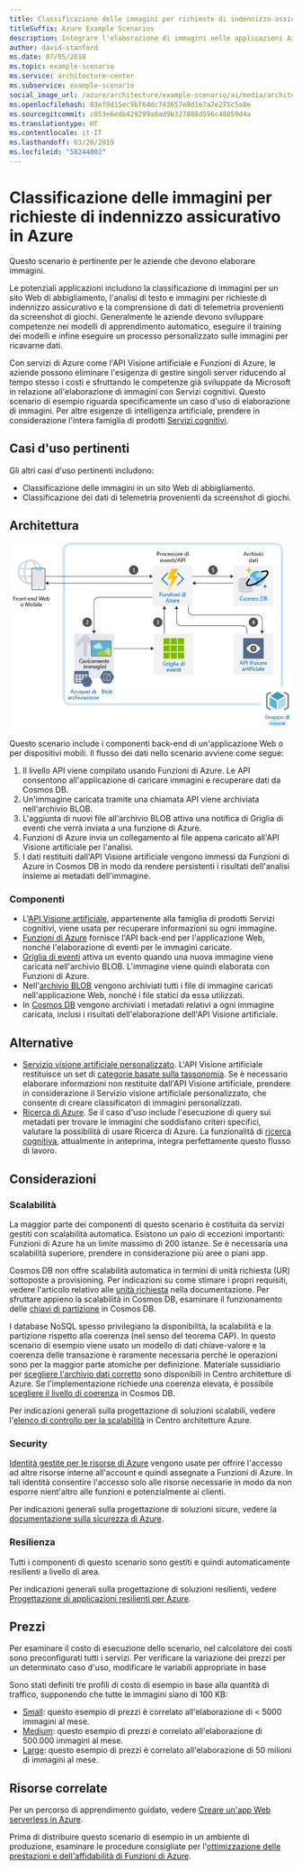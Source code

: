 ```yaml
---
title: Classificazione delle immagini per richieste di indennizzo assicurativo
titleSuffix: Azure Example Scenarios
description: Integrare l'elaborazione di immagini nelle applicazioni Azure.
author: david-stanford
ms.date: 07/05/2018
ms.topic: example-scenario
ms.service: architecture-center
ms.subservice: example-scenario
social_image_url: /azure/architecture/example-scenario/ai/media/architecture-intelligent-apps-image-processing.png
ms.openlocfilehash: 03ef9d15ec9bf64dc743657e9d1e7a7e275c5a8e
ms.sourcegitcommit: c053e6edb429299a0ad9b327888d596c48859d4a
ms.translationtype: HT
ms.contentlocale: it-IT
ms.lasthandoff: 03/20/2019
ms.locfileid: "58244802"
---
```

# <a name="image-classification-for-insurance-claims-on-azure"></a>Classificazione delle immagini per richieste di indennizzo assicurativo in Azure

Questo scenario è pertinente per le aziende che devono elaborare immagini.

Le potenziali applicazioni includono la classificazione di immagini per un sito Web di abbigliamento, l'analisi di testo e immagini per richieste di indennizzo assicurativo e la comprensione di dati di telemetria provenienti da screenshot di giochi. Generalmente le aziende devono sviluppare competenze nei modelli di apprendimento automatico, eseguire il training dei modelli e infine eseguire un processo personalizzato sulle immagini per ricavarne dati.

Con servizi di Azure come l'API Visione artificiale e Funzioni di Azure, le aziende possono eliminare l'esigenza di gestire singoli server riducendo al tempo stesso i costi e sfruttando le competenze già sviluppate da Microsoft in relazione all'elaborazione di immagini con Servizi cognitivi. Questo scenario di esempio riguarda specificamente un caso d'uso di elaborazione di immagini. Per altre esigenze di intelligenza artificiale, prendere in considerazione l'intera famiglia di prodotti [Servizi cognitivi](/azure/#pivot=products&panel=ai).

## <a name="relevant-use-cases"></a>Casi d'uso pertinenti

Gli altri casi d'uso pertinenti includono:

- Classificazione delle immagini in un sito Web di abbigliamento.
- Classificazione dei dati di telemetria provenienti da screenshot di giochi.

## <a name="architecture"></a>Architettura

![Architettura per la classificazione delle immagini][architecture]

Questo scenario include i componenti back-end di un'applicazione Web o per dispositivi mobili. Il flusso dei dati nello scenario avviene come segue:

1. Il livello API viene compilato usando Funzioni di Azure. Le API consentono all'applicazione di caricare immagini e recuperare dati da Cosmos DB.
2. Un'immagine caricata tramite una chiamata API viene archiviata nell'archivio BLOB.
3. L'aggiunta di nuovi file all'archivio BLOB attiva una notifica di Griglia di eventi che verrà inviata a una funzione di Azure.
4. Funzioni di Azure invia un collegamento al file appena caricato all'API Visione artificiale per l'analisi.
5. I dati restituiti dall'API Visione artificiale vengono immessi da Funzioni di Azure in Cosmos DB in modo da rendere persistenti i risultati dell'analisi insieme ai metadati dell'immagine.

### <a name="components"></a>Componenti

- L'[API Visione artificiale](/azure/cognitive-services/computer-vision/home), appartenente alla famiglia di prodotti Servizi cognitivi, viene usata per recuperare informazioni su ogni immagine.
- [Funzioni di Azure](/azure/azure-functions/functions-overview) fornisce l'API back-end per l'applicazione Web, nonché l'elaborazione di eventi per le immagini caricate.
- [Griglia di eventi](/azure/event-grid/overview) attiva un evento quando una nuova immagine viene caricata nell'archivio BLOB. L'immagine viene quindi elaborata con Funzioni di Azure.
- Nell'[archivio BLOB](/azure/storage/blobs/storage-blobs-introduction) vengono archiviati tutti i file di immagine caricati nell'applicazione Web, nonché i file statici da essa utilizzati.
- In [Cosmos DB](/azure/cosmos-db/introduction) vengono archiviati i metadati relativi a ogni immagine caricata, inclusi i risultati dell'elaborazione dell'API Visione artificiale.

## <a name="alternatives"></a>Alternative

- [Servizio visione artificiale personalizzato](/azure/cognitive-services/custom-vision-service/home). L'API Visione artificiale restituisce un set di [categorie basate sulla tassonomia][cv-categories]. Se è necessario elaborare informazioni non restituite dall'API Visione artificiale, prendere in considerazione il Servizio visione artificiale personalizzato, che consente di creare classificatori di immagini personalizzati.
- [Ricerca di Azure](/azure/search/search-what-is-azure-search). Se il caso d'uso include l'esecuzione di query sui metadati per trovare le immagini che soddisfano criteri specifici, valutare la possibilità di usare Ricerca di Azure. La funzionalità di [ricerca cognitiva](/azure/search/cognitive-search-concept-intro), attualmente in anteprima, integra perfettamente questo flusso di lavoro.

## <a name="considerations"></a>Considerazioni

### <a name="scalability"></a>Scalabilità

La maggior parte dei componenti di questo scenario è costituita da servizi gestiti con scalabilità automatica. Esistono un paio di eccezioni importanti: Funzioni di Azure ha un limite massimo di 200 istanze. Se è necessaria una scalabilità superiore, prendere in considerazione più aree o piani app.

Cosmos DB non offre scalabilità automatica in termini di unità richiesta (UR) sottoposte a provisioning. Per indicazioni su come stimare i propri requisiti, vedere l'articolo relativo alle [unità richiesta](/azure/cosmos-db/request-units) nella documentazione. Per sfruttare appieno la scalabilità in Cosmos DB, esaminare il funzionamento delle [chiavi di partizione](/azure/cosmos-db/partition-data) in Cosmos DB.

I database NoSQL spesso privilegiano la disponibilità, la scalabilità e la partizione rispetto alla coerenza (nel senso del teorema CAP). In questo scenario di esempio viene usato un modello di dati chiave-valore e la coerenza delle transazione è raramente necessaria perché le operazioni sono per la maggior parte atomiche per definizione. Materiale sussidiario per [scegliere l'archivio dati corretto](../../guide/technology-choices/data-store-overview.md) sono disponibili in Centro architetture di Azure. Se l'implementazione richiede una coerenza elevata, è possibile [scegliere il livello di coerenza](/azure/cosmos-db/consistency-levels) in Cosmos DB.

Per indicazioni generali sulla progettazione di soluzioni scalabili, vedere l'[elenco di controllo per la scalabilità][scalability] in Centro architetture Azure.

### <a name="security"></a>Security

[Identità gestite per le risorse di Azure][msi] vengono usate per offrire l'accesso ad altre risorse interne all'account e quindi assegnate a Funzioni di Azure. In tali identità consentire l'accesso solo alle risorse necessarie in modo da non esporre nient'altro alle funzioni e potenzialmente ai clienti.

Per indicazioni generali sulla progettazione di soluzioni sicure, vedere la [documentazione sulla sicurezza di Azure][security].

### <a name="resiliency"></a>Resilienza

Tutti i componenti di questo scenario sono gestiti e quindi automaticamente resilienti a livello di area.

Per indicazioni generali sulla progettazione di soluzioni resilienti, vedere [Progettazione di applicazioni resilienti per Azure][resiliency].

## <a name="pricing"></a>Prezzi

Per esaminare il costo di esecuzione dello scenario, nel calcolatore dei costi sono preconfigurati tutti i servizi. Per verificare la variazione dei prezzi per un determinato caso d'uso, modificare le variabili appropriate in base

Sono stati definiti tre profili di costo di esempio in base alla quantità di traffico, supponendo che tutte le immagini siano di 100 KB:

- [Small][small-pricing]: questo esempio di prezzi è correlato all'elaborazione di &lt; 5000 immagini al mese.
- [Medium][medium-pricing]: questo esempio di prezzi è correlato all'elaborazione di 500.000 immagini al mese.
- [Large][large-pricing]: questo esempio di prezzi è correlato all'elaborazione di 50 milioni di immagini al mese.

## <a name="related-resources"></a>Risorse correlate

Per un percorso di apprendimento guidato, vedere [Creare un'app Web serverless in Azure][serverless].

Prima di distribuire questo scenario di esempio in un ambiente di produzione, esaminare le procedure consigliate per l'[ottimizzazione delle prestazioni e dell'affidabilità di Funzioni di Azure][functions-best-practices].

<!-- links -->
[architecture]: ./media/architecture-intelligent-apps-image-processing.png
[small-pricing]: https://azure.com/e/f9b59d238b43423683db73f4a31dc380
[medium-pricing]: https://azure.com/e/7c7fc474db344b87aae93bc29ae27108
[large-pricing]: https://azure.com/e/cbadbca30f8640d6a061f8457a74ba7d
[cognitive-search]: /azure/search/cognitive-search-concept-intro
[serverless]: /azure/functions/tutorial-static-website-serverless-api-with-database
[cv-categories]: /azure/cognitive-services/computer-vision/home#the-86-category-concept
[resiliency]: /azure/architecture/resiliency/
[security]: /azure/security/
[scalability]: /azure/architecture/checklist/scalability
[functions-best-practices]: /azure/azure-functions/functions-best-practices
[msi]: /azure/app-service/app-service-managed-service-identity

